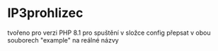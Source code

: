 # IP3prohlizec
tvořeno pro verzi PHP 8.1
pro spuštění v složce config přepsat v obou souborech "example" na reálné názvy
